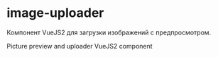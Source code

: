 # image-uploader

Компонент VueJS2 для загрузки изображений с предпросмотром.

Picture preview and uploader VueJS2 component
